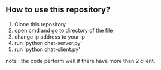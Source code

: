 ## How to use this repository?

1. Clone this repository
2. open cmd and go to directory of the file
3. change ip address to your ip
4. run 'python chat-server.py'  
5. run 'python chat-client.py'

note : the code perform well if there have more than 2 client.